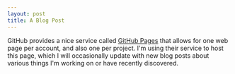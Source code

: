 ```yaml
---
layout: post
title: A Blog Post
---
```


GitHub provides a nice service called [GitHub Pages](https://pages.github.com/) that allows for one web page per account, and also one per project. I'm using their service to host this page, which I will occasionally update with new blog posts about various things I'm working on or have recently discovered.
